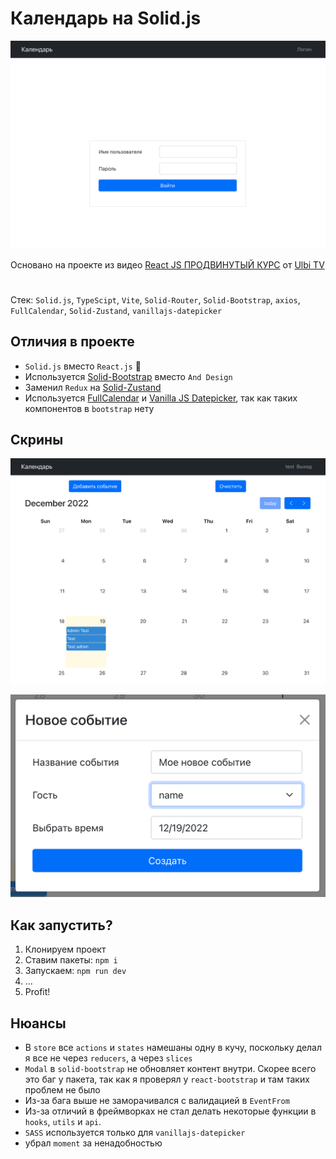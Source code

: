 # Календарь на Solid.js

![](./screenshots/1.png)

Основано на проекте из видео [React JS ПРОДВИНУТЫЙ КУРС](https://www.youtube.com/watch?v=ElaIKk8ba5g) от [Ulbi TV](https://github.com/utimur/react-profi)

# 
Стек: `Solid.js`, `TypeScipt`, `Vite`, `Solid-Router`, `Solid-Bootstrap`, `axios`, `FullCalendar`, `Solid-Zustand`, `vanillajs-datepicker`

## Отличия в проекте
 * `Solid.js` вместо `React.js` 🤗
 * Используется [Solid-Bootstrap](https://github.com/solid-libs/solid-bootstrap) вместо `And Design`
 * Заменил `Redux` на [Solid-Zustand](https://github.com/wobsoriano/solid-zustand)
 * Используется [FullCalendar](https://fullcalendar.io/) и [Vanilla JS Datepicker](https://mymth.github.io/vanillajs-datepicker/#/), так как таких компонентов в `bootstrap` нету
  

## Скрины
![](./screenshots/2.png)

![](./screenshots/3.png)

## Как запустить?
   1. Клонируем проект
   2. Ставим пакеты: `npm i`
   3. Запускаем: `npm run dev`
   4. ...
   5. Profit!

## Нюансы
 * В `store` все `actions` и `states` намешаны одну в кучу, поскольку делал я все не через `reducers`, а через `slices`
 * `Modal` в `solid-bootstrap` не обновляет контент внутри. Скорее всего это баг у пакета, так как я проверял у `react-bootstrap` и там таких проблем не было
 * Из-за бага выше не заморачивался с валидацией в `EventFrom`
 * Из-за отличий в фреймворках не стал делать некоторые функции в `hooks`, `utils` и `api`.
 * `SASS` используется только для `vanillajs-datepicker`
 * убрал `moment` за ненадобностью 